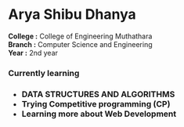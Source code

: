 <h1>Arya Shibu Dhanya </h1>
<strong>College :</strong> College of Engineering Muthathara <br> <strong>Branch :</strong> Computer Science and Engineering <br> <strong>Year :</strong> 2nd year

<h3>Currently learning<h3>
<ul>
 <li>DATA STRUCTURES AND ALGORITHMS </li>
 <li>Trying Competitive programming (CP) </li>
 <li>Learning more about Web Development </li>
 </ul>